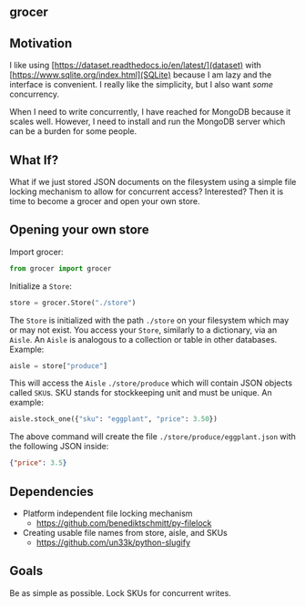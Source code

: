grocer
---

## Motivation

I like using [https://dataset.readthedocs.io/en/latest/](dataset) with
[https://www.sqlite.org/index.html](SQLite) because I am lazy and the interface
is convenient. I really like the simplicity, but I also want _some_ concurrency.

When I need to write concurrently, I have reached for MongoDB because it scales
well. However, I need to install and run the MongoDB server which can be a
burden for some people.

## What If?

What if we just stored JSON documents on the filesystem using a simple file
locking mechanism to allow for concurrent access? Interested? Then it is time to
become a grocer and open your own store.

## Opening your own store

Import grocer:

```python
from grocer import grocer
```

Initialize a `Store`:

```python
store = grocer.Store("./store")
```

The `Store` is initialized with the path `./store` on your filesystem which may
or may not exist. You access your `Store`, similarly to a dictionary, via an
`Aisle`. An `Aisle` is analogous to a collection or table in other databases.
Example:

```python
aisle = store["produce"]
```

This will access the `Aisle` `./store/produce` which will contain JSON objects
called `SKU`s. SKU stands for stockkeeping unit and must be unique. An example:

```python
aisle.stock_one({"sku": "eggplant", "price": 3.50})
```

The above command will create the file `./store/produce/eggplant.json` with
the following JSON inside:

```json
{"price": 3.5}
```

## Dependencies

- Platform independent file locking mechanism
    - https://github.com/benediktschmitt/py-filelock
- Creating usable file names from store, aisle, and SKUs
    - https://github.com/un33k/python-slugify

## Goals

Be as simple as possible. Lock SKUs for concurrent writes.
